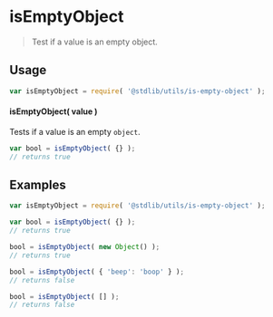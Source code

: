 # isEmptyObject

> Test if a value is an empty object.


<section class="usage">

## Usage

``` javascript
var isEmptyObject = require( '@stdlib/utils/is-empty-object' );
```


#### isEmptyObject( value )

Tests if a value is an empty `object`.

``` javascript
var bool = isEmptyObject( {} );
// returns true
```

</section>

<!-- /.usage -->


<section class="examples">

## Examples

<!-- eslint-disable no-array-constructor -->

``` javascript
var isEmptyObject = require( '@stdlib/utils/is-empty-object' );

var bool = isEmptyObject( {} );
// returns true

bool = isEmptyObject( new Object() );
// returns true

bool = isEmptyObject( { 'beep': 'boop' } );
// returns false

bool = isEmptyObject( [] );
// returns false
```

</section>

<!-- /.examples -->


<section class="links">

</section>

<!-- /.links -->
